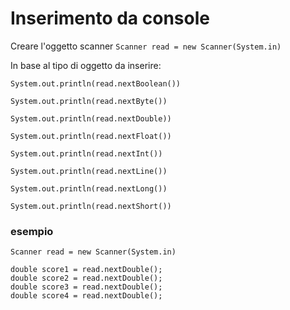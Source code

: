 # Inserimento da console

Creare l'oggetto scanner
`Scanner read = new Scanner(System.in)`

In base al tipo di oggetto da inserire:

`System.out.println(read.nextBoolean())`

`System.out.println(read.nextByte())`

`System.out.println(read.nextDouble))`

`System.out.println(read.nextFloat())`

`System.out.println(read.nextInt())`	

`System.out.println(read.nextLine())`

`System.out.println(read.nextLong())`

`System.out.println(read.nextShort())`

### esempio
```
Scanner read = new Scanner(System.in)

double score1 = read.nextDouble();
double score2 = read.nextDouble();
double score3 = read.nextDouble();
double score4 = read.nextDouble();
```        
